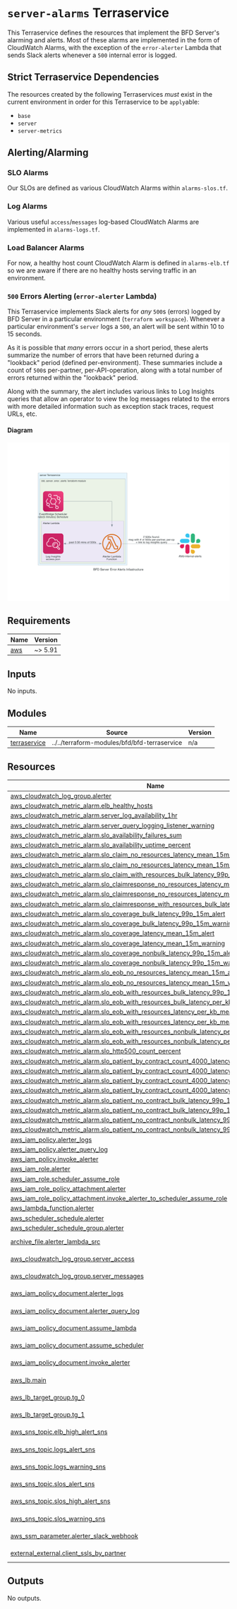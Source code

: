 # `server-alarms` Terraservice

This Terraservice defines the resources that implement the BFD Server's alarming and alerts. Most of these alarms are implemented in the form of CloudWatch Alarms, with the exception of the `error-alerter` Lambda that sends Slack alerts whenever a `500` internal error is logged.

## Strict Terraservice Dependencies

The resources created by the following Terraservices _must_ exist in the current environment in order for this Terraservice to be `apply`able:

- `base`
- `server`
- `server-metrics`

## Alerting/Alarming

### SLO Alarms

Our SLOs are defined as various CloudWatch Alarms within `alarms-slos.tf`.

### Log Alarms

Various useful `access`/`messages` log-based CloudWatch Alarms are implemented in `alarms-logs.tf`.

### Load Balancer Alarms

For now, a healthy host count CloudWatch Alarm is defined in `alarms-elb.tf` so we are aware if there are no healthy hosts serving traffic in an environment.

### `500` Errors Alerting (`error-alerter` Lambda)

This Terraservice implements Slack alerts for _any_ `500`s (errors) logged by BFD Server in a particular environment (`terraform workspace`). Whenever a particular environment's `server` logs a `500`, an alert will be sent within 10 to 15 seconds.

As it is possible that _many_ errors occur in a short period, these alerts summarize the number of errors that have been returned during a "lookback" period (defined per-environment). These summaries include a count of `500`s per-partner, per-API-operation, along with a total number of errors returned within the "lookback" period.

Along with the summary, the alert includes various links to Log Insights queries that allow an operator to view the log messages related to the errors with more detailed information such as exception stack traces, request URLs, etc.

#### Diagram

![`bfd_server_error_alerts` Diagram](docs/resources/bfd_server_error_alerts_diagram.png)

<!-- BEGIN_TF_DOCS -->
<!-- GENERATED WITH `terraform-docs .`
     Manually updating the README.md will be overwritten.
     For more details, see the file '.terraform-docs.yml' or
     https://terraform-docs.io/user-guide/configuration/
-->
## Requirements

| Name | Version |
|------|---------|
| <a name="requirement_aws"></a> [aws](#requirement\_aws) | ~> 5.91 |

<!-- GENERATED WITH `terraform-docs .`
     Manually updating the README.md will be overwritten.
     For more details, see the file '.terraform-docs.yml' or
     https://terraform-docs.io/user-guide/configuration/
-->

## Inputs

No inputs.

<!-- GENERATED WITH `terraform-docs .`
     Manually updating the README.md will be overwritten.
     For more details, see the file '.terraform-docs.yml' or
     https://terraform-docs.io/user-guide/configuration/
-->

## Modules

| Name | Source | Version |
|------|--------|---------|
| <a name="module_terraservice"></a> [terraservice](#module\_terraservice) | ../../terraform-modules/bfd/bfd-terraservice | n/a |

<!-- GENERATED WITH `terraform-docs .`
     Manually updating the README.md will be overwritten.
     For more details, see the file '.terraform-docs.yml' or
     https://terraform-docs.io/user-guide/configuration/
-->

## Resources

| Name | Type |
|------|------|
| [aws_cloudwatch_log_group.alerter](https://registry.terraform.io/providers/hashicorp/aws/latest/docs/resources/cloudwatch_log_group) | resource |
| [aws_cloudwatch_metric_alarm.elb_healthy_hosts](https://registry.terraform.io/providers/hashicorp/aws/latest/docs/resources/cloudwatch_metric_alarm) | resource |
| [aws_cloudwatch_metric_alarm.server_log_availability_1hr](https://registry.terraform.io/providers/hashicorp/aws/latest/docs/resources/cloudwatch_metric_alarm) | resource |
| [aws_cloudwatch_metric_alarm.server_query_logging_listener_warning](https://registry.terraform.io/providers/hashicorp/aws/latest/docs/resources/cloudwatch_metric_alarm) | resource |
| [aws_cloudwatch_metric_alarm.slo_availability_failures_sum](https://registry.terraform.io/providers/hashicorp/aws/latest/docs/resources/cloudwatch_metric_alarm) | resource |
| [aws_cloudwatch_metric_alarm.slo_availability_uptime_percent](https://registry.terraform.io/providers/hashicorp/aws/latest/docs/resources/cloudwatch_metric_alarm) | resource |
| [aws_cloudwatch_metric_alarm.slo_claim_no_resources_latency_mean_15m_alert](https://registry.terraform.io/providers/hashicorp/aws/latest/docs/resources/cloudwatch_metric_alarm) | resource |
| [aws_cloudwatch_metric_alarm.slo_claim_no_resources_latency_mean_15m_warning](https://registry.terraform.io/providers/hashicorp/aws/latest/docs/resources/cloudwatch_metric_alarm) | resource |
| [aws_cloudwatch_metric_alarm.slo_claim_with_resources_bulk_latency_99p_15m_alert](https://registry.terraform.io/providers/hashicorp/aws/latest/docs/resources/cloudwatch_metric_alarm) | resource |
| [aws_cloudwatch_metric_alarm.slo_claimresponse_no_resources_latency_mean_15m_alert](https://registry.terraform.io/providers/hashicorp/aws/latest/docs/resources/cloudwatch_metric_alarm) | resource |
| [aws_cloudwatch_metric_alarm.slo_claimresponse_no_resources_latency_mean_15m_warning](https://registry.terraform.io/providers/hashicorp/aws/latest/docs/resources/cloudwatch_metric_alarm) | resource |
| [aws_cloudwatch_metric_alarm.slo_claimresponse_with_resources_bulk_latency_99p_15m_alert](https://registry.terraform.io/providers/hashicorp/aws/latest/docs/resources/cloudwatch_metric_alarm) | resource |
| [aws_cloudwatch_metric_alarm.slo_coverage_bulk_latency_99p_15m_alert](https://registry.terraform.io/providers/hashicorp/aws/latest/docs/resources/cloudwatch_metric_alarm) | resource |
| [aws_cloudwatch_metric_alarm.slo_coverage_bulk_latency_99p_15m_warning](https://registry.terraform.io/providers/hashicorp/aws/latest/docs/resources/cloudwatch_metric_alarm) | resource |
| [aws_cloudwatch_metric_alarm.slo_coverage_latency_mean_15m_alert](https://registry.terraform.io/providers/hashicorp/aws/latest/docs/resources/cloudwatch_metric_alarm) | resource |
| [aws_cloudwatch_metric_alarm.slo_coverage_latency_mean_15m_warning](https://registry.terraform.io/providers/hashicorp/aws/latest/docs/resources/cloudwatch_metric_alarm) | resource |
| [aws_cloudwatch_metric_alarm.slo_coverage_nonbulk_latency_99p_15m_alert](https://registry.terraform.io/providers/hashicorp/aws/latest/docs/resources/cloudwatch_metric_alarm) | resource |
| [aws_cloudwatch_metric_alarm.slo_coverage_nonbulk_latency_99p_15m_warning](https://registry.terraform.io/providers/hashicorp/aws/latest/docs/resources/cloudwatch_metric_alarm) | resource |
| [aws_cloudwatch_metric_alarm.slo_eob_no_resources_latency_mean_15m_alert](https://registry.terraform.io/providers/hashicorp/aws/latest/docs/resources/cloudwatch_metric_alarm) | resource |
| [aws_cloudwatch_metric_alarm.slo_eob_no_resources_latency_mean_15m_warning](https://registry.terraform.io/providers/hashicorp/aws/latest/docs/resources/cloudwatch_metric_alarm) | resource |
| [aws_cloudwatch_metric_alarm.slo_eob_with_resources_bulk_latency_99p_15m_alert](https://registry.terraform.io/providers/hashicorp/aws/latest/docs/resources/cloudwatch_metric_alarm) | resource |
| [aws_cloudwatch_metric_alarm.slo_eob_with_resources_bulk_latency_per_kb_99p_15m_warning](https://registry.terraform.io/providers/hashicorp/aws/latest/docs/resources/cloudwatch_metric_alarm) | resource |
| [aws_cloudwatch_metric_alarm.slo_eob_with_resources_latency_per_kb_mean_15m_alert](https://registry.terraform.io/providers/hashicorp/aws/latest/docs/resources/cloudwatch_metric_alarm) | resource |
| [aws_cloudwatch_metric_alarm.slo_eob_with_resources_latency_per_kb_mean_15m_warning](https://registry.terraform.io/providers/hashicorp/aws/latest/docs/resources/cloudwatch_metric_alarm) | resource |
| [aws_cloudwatch_metric_alarm.slo_eob_with_resources_nonbulk_latency_per_kb_99p_15m_alert](https://registry.terraform.io/providers/hashicorp/aws/latest/docs/resources/cloudwatch_metric_alarm) | resource |
| [aws_cloudwatch_metric_alarm.slo_eob_with_resources_nonbulk_latency_per_kb_99p_15m_warning](https://registry.terraform.io/providers/hashicorp/aws/latest/docs/resources/cloudwatch_metric_alarm) | resource |
| [aws_cloudwatch_metric_alarm.slo_http500_count_percent](https://registry.terraform.io/providers/hashicorp/aws/latest/docs/resources/cloudwatch_metric_alarm) | resource |
| [aws_cloudwatch_metric_alarm.slo_patient_by_contract_count_4000_latency_99p_15m_alert](https://registry.terraform.io/providers/hashicorp/aws/latest/docs/resources/cloudwatch_metric_alarm) | resource |
| [aws_cloudwatch_metric_alarm.slo_patient_by_contract_count_4000_latency_99p_15m_warning](https://registry.terraform.io/providers/hashicorp/aws/latest/docs/resources/cloudwatch_metric_alarm) | resource |
| [aws_cloudwatch_metric_alarm.slo_patient_by_contract_count_4000_latency_mean_15m_alert](https://registry.terraform.io/providers/hashicorp/aws/latest/docs/resources/cloudwatch_metric_alarm) | resource |
| [aws_cloudwatch_metric_alarm.slo_patient_by_contract_count_4000_latency_mean_15m_warning](https://registry.terraform.io/providers/hashicorp/aws/latest/docs/resources/cloudwatch_metric_alarm) | resource |
| [aws_cloudwatch_metric_alarm.slo_patient_no_contract_bulk_latency_99p_15m_alert](https://registry.terraform.io/providers/hashicorp/aws/latest/docs/resources/cloudwatch_metric_alarm) | resource |
| [aws_cloudwatch_metric_alarm.slo_patient_no_contract_bulk_latency_99p_15m_warning](https://registry.terraform.io/providers/hashicorp/aws/latest/docs/resources/cloudwatch_metric_alarm) | resource |
| [aws_cloudwatch_metric_alarm.slo_patient_no_contract_nonbulk_latency_99p_15m_alert](https://registry.terraform.io/providers/hashicorp/aws/latest/docs/resources/cloudwatch_metric_alarm) | resource |
| [aws_cloudwatch_metric_alarm.slo_patient_no_contract_nonbulk_latency_99p_15m_warning](https://registry.terraform.io/providers/hashicorp/aws/latest/docs/resources/cloudwatch_metric_alarm) | resource |
| [aws_iam_policy.alerter_logs](https://registry.terraform.io/providers/hashicorp/aws/latest/docs/resources/iam_policy) | resource |
| [aws_iam_policy.alerter_query_log](https://registry.terraform.io/providers/hashicorp/aws/latest/docs/resources/iam_policy) | resource |
| [aws_iam_policy.invoke_alerter](https://registry.terraform.io/providers/hashicorp/aws/latest/docs/resources/iam_policy) | resource |
| [aws_iam_role.alerter](https://registry.terraform.io/providers/hashicorp/aws/latest/docs/resources/iam_role) | resource |
| [aws_iam_role.scheduler_assume_role](https://registry.terraform.io/providers/hashicorp/aws/latest/docs/resources/iam_role) | resource |
| [aws_iam_role_policy_attachment.alerter](https://registry.terraform.io/providers/hashicorp/aws/latest/docs/resources/iam_role_policy_attachment) | resource |
| [aws_iam_role_policy_attachment.invoke_alerter_to_scheduler_assume_role](https://registry.terraform.io/providers/hashicorp/aws/latest/docs/resources/iam_role_policy_attachment) | resource |
| [aws_lambda_function.alerter](https://registry.terraform.io/providers/hashicorp/aws/latest/docs/resources/lambda_function) | resource |
| [aws_scheduler_schedule.alerter](https://registry.terraform.io/providers/hashicorp/aws/latest/docs/resources/scheduler_schedule) | resource |
| [aws_scheduler_schedule_group.alerter](https://registry.terraform.io/providers/hashicorp/aws/latest/docs/resources/scheduler_schedule_group) | resource |
| [archive_file.alerter_lambda_src](https://registry.terraform.io/providers/hashicorp/archive/latest/docs/data-sources/file) | data source |
| [aws_cloudwatch_log_group.server_access](https://registry.terraform.io/providers/hashicorp/aws/latest/docs/data-sources/cloudwatch_log_group) | data source |
| [aws_cloudwatch_log_group.server_messages](https://registry.terraform.io/providers/hashicorp/aws/latest/docs/data-sources/cloudwatch_log_group) | data source |
| [aws_iam_policy_document.alerter_logs](https://registry.terraform.io/providers/hashicorp/aws/latest/docs/data-sources/iam_policy_document) | data source |
| [aws_iam_policy_document.alerter_query_log](https://registry.terraform.io/providers/hashicorp/aws/latest/docs/data-sources/iam_policy_document) | data source |
| [aws_iam_policy_document.assume_lambda](https://registry.terraform.io/providers/hashicorp/aws/latest/docs/data-sources/iam_policy_document) | data source |
| [aws_iam_policy_document.assume_scheduler](https://registry.terraform.io/providers/hashicorp/aws/latest/docs/data-sources/iam_policy_document) | data source |
| [aws_iam_policy_document.invoke_alerter](https://registry.terraform.io/providers/hashicorp/aws/latest/docs/data-sources/iam_policy_document) | data source |
| [aws_lb.main](https://registry.terraform.io/providers/hashicorp/aws/latest/docs/data-sources/lb) | data source |
| [aws_lb_target_group.tg_0](https://registry.terraform.io/providers/hashicorp/aws/latest/docs/data-sources/lb_target_group) | data source |
| [aws_lb_target_group.tg_1](https://registry.terraform.io/providers/hashicorp/aws/latest/docs/data-sources/lb_target_group) | data source |
| [aws_sns_topic.elb_high_alert_sns](https://registry.terraform.io/providers/hashicorp/aws/latest/docs/data-sources/sns_topic) | data source |
| [aws_sns_topic.logs_alert_sns](https://registry.terraform.io/providers/hashicorp/aws/latest/docs/data-sources/sns_topic) | data source |
| [aws_sns_topic.logs_warning_sns](https://registry.terraform.io/providers/hashicorp/aws/latest/docs/data-sources/sns_topic) | data source |
| [aws_sns_topic.slos_alert_sns](https://registry.terraform.io/providers/hashicorp/aws/latest/docs/data-sources/sns_topic) | data source |
| [aws_sns_topic.slos_high_alert_sns](https://registry.terraform.io/providers/hashicorp/aws/latest/docs/data-sources/sns_topic) | data source |
| [aws_sns_topic.slos_warning_sns](https://registry.terraform.io/providers/hashicorp/aws/latest/docs/data-sources/sns_topic) | data source |
| [aws_ssm_parameter.alerter_slack_webhook](https://registry.terraform.io/providers/hashicorp/aws/latest/docs/data-sources/ssm_parameter) | data source |
| [external_external.client_ssls_by_partner](https://registry.terraform.io/providers/hashicorp/external/latest/docs/data-sources/external) | data source |

<!-- GENERATED WITH `terraform-docs .`
     Manually updating the README.md will be overwritten.
     For more details, see the file '.terraform-docs.yml' or
     https://terraform-docs.io/user-guide/configuration/
-->

## Outputs

No outputs.
<!-- END_TF_DOCS -->
